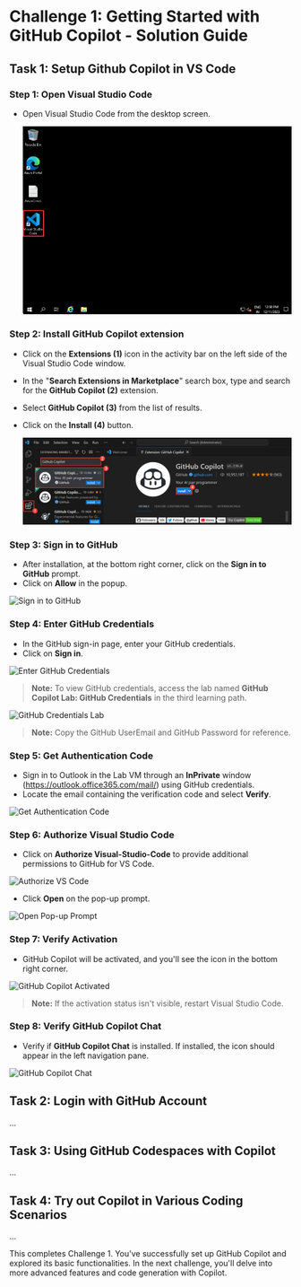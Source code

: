# Challenge 1: Getting Started with GitHub Copilot - Solution Guide

## Task 1: Setup Github Copilot in VS Code

### Step 1: Open Visual Studio Code
   - Open Visual Studio Code from the desktop screen.
   
      ![Picture1](/media/task1.1.png)

### Step 2: Install GitHub Copilot extension
   - Click on the **Extensions (1)** icon in the activity bar on the left side of the Visual Studio Code window.
   - In the "**Search Extensions in Marketplace**" search box, type and search for the **GitHub Copilot (2)** extension.
   - Select **GitHub Copilot (3)** from the list of results.
   - Click on the **Install (4)** button.

      ![Picture1](/media/task1.2.png)

### Step 3: Sign in to GitHub
   - After installation, at the bottom right corner, click on the **Sign in to GitHub** prompt.
   - Click on **Allow** in the popup.

   ![Sign in to GitHub](../media/signingin.png)

### Step 4: Enter GitHub Credentials
   - In the GitHub sign-in page, enter your GitHub credentials.
   - Click on **Sign in**.

   ![Enter GitHub Credentials](../media/gisignin.png)

   > **Note:** To view GitHub credentials, access the lab named **GitHub Copilot Lab: GitHub Credentials** in the third learning path.

   ![GitHub Credentials Lab](../media/git-odl-cred-1.png)

   > **Note:** Copy the GitHub UserEmail and GitHub Password for reference.

### Step 5: Get Authentication Code
   - Sign in to Outlook in the Lab VM through an **InPrivate** window (https://outlook.office365.com/mail/) using GitHub credentials.
   - Locate the email containing the verification code and select **Verify**.

   ![Get Authentication Code](../media/verify1.png)

### Step 6: Authorize Visual Studio Code
   - Click on **Authorize Visual-Studio-Code** to provide additional permissions to GitHub for VS Code.

   ![Authorize VS Code](../media/1-2.png)

   - Click **Open** on the pop-up prompt.

   ![Open Pop-up Prompt](../media/1-10.png)

### Step 7: Verify Activation
   - GitHub Copilot will be activated, and you'll see the icon in the bottom right corner.

   ![GitHub Copilot Activated](../media/icon.png)

   > **Note:** If the activation status isn't visible, restart Visual Studio Code.

### Step 8: Verify GitHub Copilot Chat
   - Verify if **GitHub Copilot Chat** is installed. If installed, the icon should appear in the left navigation pane.

   ![GitHub Copilot Chat](../media/chatnew.png)

## Task 2: Login with GitHub Account

...

## Task 3: Using GitHub Codespaces with Copilot

...

## Task 4: Try out Copilot in Various Coding Scenarios

...

This completes Challenge 1. You've successfully set up GitHub Copilot and explored its basic functionalities. In the next challenge, you'll delve into more advanced features and code generation with Copilot.

